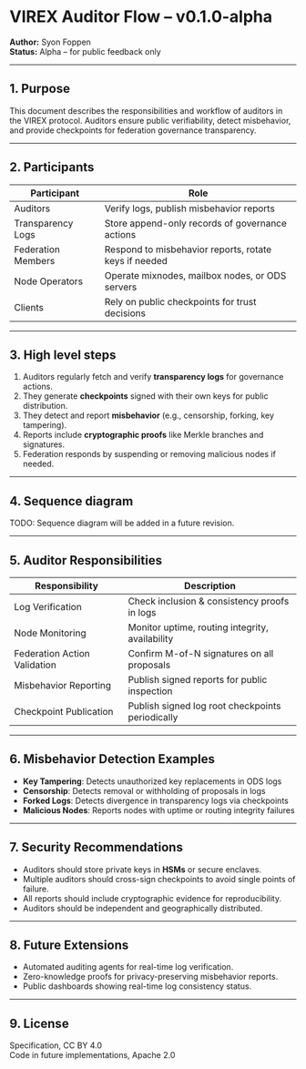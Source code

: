 
# VIREX Auditor Flow – v0.1.0-alpha

**Author:** Syon Foppen  
**Status:** Alpha – for public feedback only  

---

## 1. Purpose  

This document describes the responsibilities and workflow of auditors in the VIREX protocol. Auditors ensure public verifiability, detect misbehavior, and provide checkpoints for federation governance transparency.  

---

## 2. Participants  

| Participant            | Role                                                   |
|-------------------------|-------------------------------------------------------|
| Auditors                | Verify logs, publish misbehavior reports               |
| Transparency Logs        | Store append-only records of governance actions        |
| Federation Members       | Respond to misbehavior reports, rotate keys if needed |
| Node Operators           | Operate mixnodes, mailbox nodes, or ODS servers        |
| Clients                  | Rely on public checkpoints for trust decisions        |

---

## 3. High level steps  

1. Auditors regularly fetch and verify **transparency logs** for governance actions.  
2. They generate **checkpoints** signed with their own keys for public distribution.  
3. They detect and report **misbehavior** (e.g., censorship, forking, key tampering).  
4. Reports include **cryptographic proofs** like Merkle branches and signatures.  
5. Federation responds by suspending or removing malicious nodes if needed.  

---

## 4. Sequence diagram  

TODO: Sequence diagram will be added in a future revision.  

---

## 5. Auditor Responsibilities  

| Responsibility             | Description                                        |
|-----------------------------|----------------------------------------------------|
| Log Verification            | Check inclusion & consistency proofs in logs       |
| Node Monitoring             | Monitor uptime, routing integrity, availability    |
| Federation Action Validation| Confirm M-of-N signatures on all proposals         |
| Misbehavior Reporting        | Publish signed reports for public inspection      |
| Checkpoint Publication       | Publish signed log root checkpoints periodically  |

---

## 6. Misbehavior Detection Examples  

- **Key Tampering**: Detects unauthorized key replacements in ODS logs  
- **Censorship**: Detects removal or withholding of proposals in logs  
- **Forked Logs**: Detects divergence in transparency logs via checkpoints  
- **Malicious Nodes**: Reports nodes with uptime or routing integrity failures  

---

## 7. Security Recommendations  

- Auditors should store private keys in **HSMs** or secure enclaves.  
- Multiple auditors should cross-sign checkpoints to avoid single points of failure.  
- All reports should include cryptographic evidence for reproducibility.  
- Auditors should be independent and geographically distributed.  

---

## 8. Future Extensions  

- Automated auditing agents for real-time log verification.  
- Zero-knowledge proofs for privacy-preserving misbehavior reports.  
- Public dashboards showing real-time log consistency status.  

---

## 9. License  

Specification, CC BY 4.0  
Code in future implementations, Apache 2.0  
